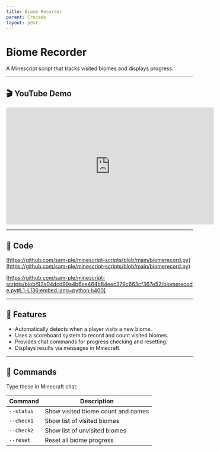 ```yaml
---
title: Biome Recorder
parent: Crocado
layout: post
---
```


# Biome Recorder

A Minescript script that tracks visited biomes and displays progress.

---

## 🎬 YouTube Demo

<iframe width="560" height="315" src="https://www.youtube.com/embed/w60aoGihbX8?si=pjKi29n5-S8O807M&amp;start=159" title="YouTube video player" frameborder="0" allow="accelerometer; autoplay; clipboard-write; encrypted-media; gyroscope; picture-in-picture; web-share" referrerpolicy="strict-origin-when-cross-origin" allowfullscreen></iframe>

---

## 🧩 Code

[https://github.com/sam-ple/minescript-scripts/blob/main/biomerecord.py](https://github.com/sam-ple/minescript-scripts/blob/main/biomerecord.py)

[https://github.com/sam-ple/minescript-scripts/blob/92a04dcd99a4b6ee464b84eec379c663cf367e52/biomerecode.py#L1-L136:embed:lang=python:h400]

---

## 🚀 Features

- Automatically detects when a player visits a new biome.
- Uses a scoreboard system to record and count visited biomes.
- Provides chat commands for progress checking and resetting.
- Displays results via messages in Minecraft.

---

## 🧭 Commands

Type these in Minecraft chat:

| Command        | Description                          |
|----------------|--------------------------------------|
| `--status`     | Show visited biome count and names   |
| `--check1`     | Show list of visited biomes          |
| `--check2`     | Show list of unvisited biomes        |
| `--reset`      | Reset all biome progress             |

